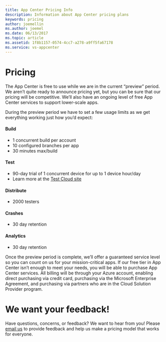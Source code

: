 ```yaml
---
title: App Center Pricing Info
description: Information about App Center pricing plans
keywords: pricing
author: joemellin
ms.author: joemel
ms.date: 06/13/2017
ms.topic: article
ms.assetid: 1f8b1157-0574-4cc7-a278-a9ff5fa67178
ms.service: vs-appcenter
---
```


# Pricing

The App Center is free to use while we are in the current “preview” period. We aren’t quite ready to announce pricing yet, but you can be sure that our pricing will be competitive.  We’ll also have an ongoing level of free App Center services to support lower-scale apps.

During the preview period we have to set a few usage limits as we get everything working just how you’d expect:

#### Build
* 1 concurrent build per account
* 10 configured branches per app
* 30 minutes max/build

#### Test
* 90-day trial of 1 concurrent device for up to 1 device hour/day
* Learn more at the [Test Cloud site](https://www.xamarin.com/test-cloud)

#### Distribute
* 2000 testers

#### Crashes
* 30 day retention

#### Analytics
* 30 day retention

Once the preview period is complete, we’ll offer a guaranteed service level so you can count on us for your mission-critical apps. If our free tier in App Center isn’t enough to meet your needs, you will be able to purchase App Center services.  All billing will be through your Azure account, enabling direct purchasing via credit card, purchasing via the Microsoft Enterprise Agreement, and purchasing via partners who are in the Cloud Solution Provider program.


# We want your feedback!

Have questions, concerns, or feedback? We want to hear from you! Please [email us](mailto:vsmcpricing@microsoft.com) to provide feedback and help us make a pricing model that works for everyone.
